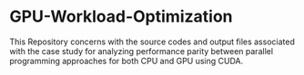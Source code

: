 <h1>GPU-Workload-Optimization</h1>
This Repository concerns with the source codes and output files associated with the case study for analyzing performance parity between parallel programming approaches for both CPU and GPU using CUDA.
